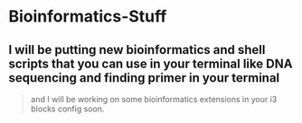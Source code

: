 # Bioinformatics-Stuff
## I will be putting new bioinformatics and shell scripts that you can use in your terminal like DNA sequencing and finding primer in your terminal
> and I will be working on some bioinformatics extensions in your i3 blocks config soon.
